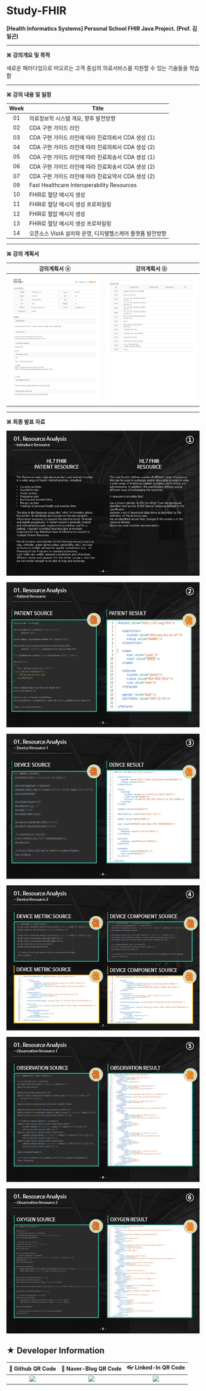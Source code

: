 # Study-FHIR

**[Health Informatics Systems] Personal School FHIR Java Project. (Prof. 김일곤)**

* * *

**⌘ 강의개요 및 목적**


새로운 패러다임으로 떠오르는 고객 중심의 의료서비스를 지원할 수 있는 기술들을 학습함

* * *

**⌘ 강의 내용 및 일정**

|Week|Title|
|:--:|------------------------------------------|
|01|  의료정보학 시스템 개요, 향후 발전방향|
|02|  CDA 구현 가이드 라인|
|03|  CDA 구현 가이드 라인에 따라 진료의뢰서 CDA 생성 (1)|
|04|  CDA 구현 가이드 라인에 따라 진료의뢰서 CDA 생성 (2)|
|05|  CDA 구현 가이드 라인에 따라 진료회송서 CDA 생성 (1)|
|06|  CDA 구현 가이드 라인에 따라 진료회송서 CDA 생성 (2)|
|07|  CDA 구현 가이드 라인에 따라 진료요약서 CDA 생성 (2)|	
|09|  Fast Healthcare Interoperability Resources|
|10|  FHIR로 혈당 메시지 생성|
|11|  FHIR로 혈당 메시지 생성 프로파일링|
|12|  FHIR로 혈압 메시지 생성|
|13|  FHIR로 혈당 메시지 생성 프로파일링|
|14|  오픈소스 VIstA 설치와 운영, 디지텔헬스케어 플랫폼 발전방향|

* * *

**⌘ 강의 계획서**

|강의계획서 ⓐ |강의계획서 ⓑ|
|:-----------------------------------------:|:---------------------------------------------:|
|![Alt text](https://github.com/ChangYeop-Yang/Study-FHIR/blob/master/Course%20Info%201.jpg)|![Alt text](https://github.com/ChangYeop-Yang/Study-FHIR/blob/master/Course%20Info%202.jpg)|

* * *

**⌘ 최종 발표 자료**

![Alt text](https://github.com/ChangYeop-Yang/Study-FHIR/blob/master/%5BFHIR%5D%20Presentation/Slide%205.JPG)

![Alt text](https://github.com/ChangYeop-Yang/Study-FHIR/blob/master/%5BFHIR%5D%20Presentation/Slide%206.JPG)

![Alt text](https://github.com/ChangYeop-Yang/Study-FHIR/blob/master/%5BFHIR%5D%20Presentation/Slide%201.JPG)

![Alt text](https://github.com/ChangYeop-Yang/Study-FHIR/blob/master/%5BFHIR%5D%20Presentation/Slide%202.JPG)

![Alt text](https://github.com/ChangYeop-Yang/Study-FHIR/blob/master/%5BFHIR%5D%20Presentation/Slide%203.JPG)

![Alt text](https://github.com/ChangYeop-Yang/Study-FHIR/blob/master/%5BFHIR%5D%20Presentation/Slide%204.JPG)

## ★ Developer Information

|:rocket: Github QR Code|:pencil: Naver-Blog QR Code|:eyeglasses: Linked-In QR Code|
|:---------------------:|:-------------------------:|:----------------------------:|
|![](https://user-images.githubusercontent.com/20036523/50044128-60406880-00c2-11e9-8d57-ea1cb8e6b2a7.jpg)|![](https://user-images.githubusercontent.com/20036523/50044131-60d8ff00-00c2-11e9-818c-cf5ad97dc76e.jpg)|![](https://user-images.githubusercontent.com/20036523/50044130-60d8ff00-00c2-11e9-991a-107bffa2bf57.jpg)|

